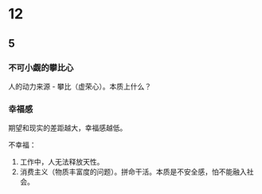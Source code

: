 # 12
## 5
### 不可小觑的攀比心
人的动力来源 - 攀比（虚荣心）。本质上什么？

### 幸福感
期望和现实的差距越大，幸福感越低。


不幸福：
1. 工作中，人无法释放天性。
2. 消费主义（物质丰富度的问题）。拼命干活。本质是不安全感，怕不能融入社会。

